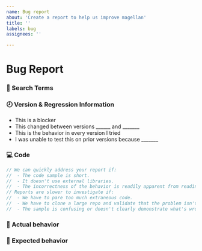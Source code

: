 ```yaml
---
name: Bug report
about: 'Create a report to help us improve magellan'
title: ''
labels: bug
assignees: ''

---
```


# Bug Report

<!--
  Please fill in a reproducible description, including preconditions.
-->

### 🔎 Search Terms

<!--
  What search terms did you use when trying to find an existing bug report?
  List them here so people in the future can find this one more easily.
-->

### 🕗 Version & Regression Information

<!-- When did you start seeing this bug occur?

Please keep and fill in the line that best applies:
-->
- This is a blocker
- This changed between versions ______ and _______
- This is the behavior in every version I tried
- I was unable to test this on prior versions because _______

### 💻 Code

<!-- Please post the relevant code sample here as well-->
```ts
// We can quickly address your report if:
//  - The code sample is short.
//  - It doesn't use external libraries.
//  - The incorrectness of the behavior is readily apparent from reading the sample.
// Reports are slower to investigate if:
//  - We have to pare too much extraneous code.
//  - We have to clone a large repo and validate that the problem isn't elsewhere.
//  - The sample is confusing or doesn't clearly demonstrate what's wrong.
```

### 🙁 Actual behavior

<!-- What happened, and why it was wrong -->

### 🙂 Expected behavior

<!-- What you expected to happen instead, and why -->
